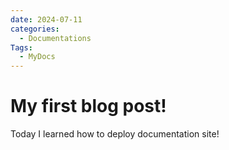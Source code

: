 ```yaml
---
date: 2024-07-11
categories:
  - Documentations
Tags:
  - MyDocs
---
```


# My first blog post!

Today I learned how to deploy documentation site!